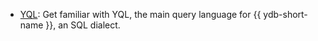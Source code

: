 * [YQL](../../yql.md): Get familiar with YQL, the main query language for {{ ydb-short-name }}, an SQL dialect.

